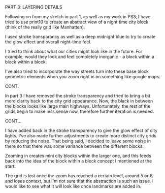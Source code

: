 PART 3: LAYERING DETAILS

Following on from my sketch in part 1, as well as my work in PS3, I have tried to use print10 to create an abstract view of a night time city block (think of the really grid like Manhatten).

I used stroke transparancy as well as a deep midnight blue to try to create the glow effect and overall night-time feel.

I tried to think about what our cities might look like in the future. For example, would they look and feel completely inorganic - a block within a block within a block.

 I've also tried to incorporate the way streets turn into these base block geometric elements when you zoom right in on something like google maps.

CONT. 

In part 3 I have removed the stroke transparency and tried to bring a bit more clarity back to the city grid appearance. Now, the black in between the blocks looks like large main highways. Unfortunately, the rest of the grids begin to make less sense now, therefore further iteration is needed.

CONT...

I have added back in the stroke transparency to give the glow effect of city lights. I've also made further adjustments to create more distinct city grids by reducing the noise. That being said, I decided to leave some noise in there so that there was some variance between the different blocks. 

Zooming in creates mini city blocks within the larger one, and this feeds back into the idea of the block within a block concept I mentioned at the start.

The grid is lost once the zoom has reached a certain level, around 5 or 6, and loses context, but I'm not sure that the abstraction is such an issue. I would like to see what it will look like once landmarks are added in.





